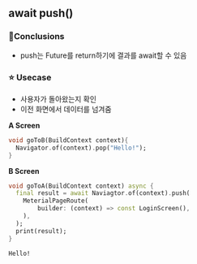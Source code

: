 ## await push()

### 📍Conclusions

- push는 Future를 return하기에 결과를 await할 수 있음



### ⭐️ Usecase

- 사용자가 돌아왔는지 확인
- 이전 화면에서 데이터를 넘겨줌



**A Screen**

```dart
void goToB(BuildContext context){
  Navigator.of(context).pop("Hello!");
}
```



**B Screen**

```dart
void goToA(BuildContext context) async {
  final result = await Naviagtor.of(context).push(
    MeterialPageRoute(
    	builder: (context) => const LoginScreen(),
    ),
  );
  print(result);
}
```

```
Hello!
```

